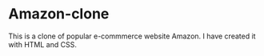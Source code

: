 # Amazon-clone
This is a clone of popular e-commmerce website Amazon. I have created it with HTML and CSS.
